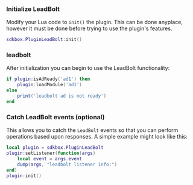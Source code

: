 ### Initialize LeadBolt
Modify your Lua code to `init()` the plugin. This can be done anyplace, however it must be done before trying to use the plugin's features.
```lua
sdkbox.PluginLeadBolt:init()
```

### leadbolt
After initialization you can begin to use the LeadBolt functionality:
```lua
if plugin:isAdReady('ad1') then
    plugin:loadModule('ad1')
else
    print('leadbolt ad is not ready')
end
```

### Catch LeadBolt events (optional)
This allows you to catch the `LeadBolt` events so that you can perform operations based upon responses. A simple example might look like this:
```lua
local plugin = sdkbox.PluginLeadBolt
plugin:setListener(function(args)
    local event = args.event
    dump(args, "leadbolt listener info:")
end)
plugin:init()
```
